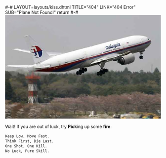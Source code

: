 #-#
LAYOUT=layouts/kiss.dhtml
TITLE="404"
LINK="404 Error"
SUB="Plane Not Found!"
return
#-#
![Plane not found!](/pub/plane.jpg)

Wait! If you are out of luck, try **Pick**ing up some **fire**:

    Keep Low, Move Fast.
    Think First, Die Last.
    One Shot, One Kill.
    No Luck, Pure Skill.
